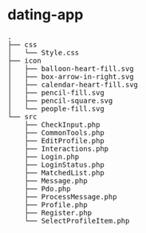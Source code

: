 # dating-app

<pre>
.
├── css
│   └── Style.css
├── icon
│   ├── balloon-heart-fill.svg
│   ├── box-arrow-in-right.svg
│   ├── calendar-heart-fill.svg
│   ├── pencil-fill.svg
│   ├── pencil-square.svg
│   └── people-fill.svg
└── src
    ├── CheckInput.php
    ├── CommonTools.php
    ├── EditProfile.php
    ├── Interactions.php
    ├── Login.php
    ├── LoginStatus.php
    ├── MatchedList.php
    ├── Message.php
    ├── Pdo.php
    ├── ProcessMessage.php
    ├── Profile.php
    ├── Register.php
    └── SelectProfileItem.php
</pre>
